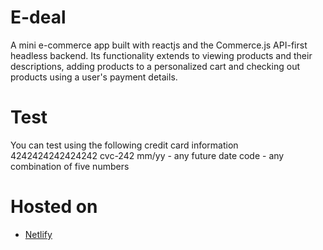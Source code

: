 # E-deal 
A mini e-commerce app built with reactjs and the Commerce.js API-first headless backend. Its functionality extends to viewing products and their descriptions, adding products to a personalized cart and checking out products using a user's payment details.

# Test
You can test using the following credit card information
4242424242424242
cvc-242
mm/yy - any future date
code - any combination of five numbers

# Hosted on
- [Netlify](https://e-deal.netlify.app)

